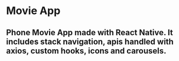 # Movie App

## Phone Movie App made with React Native. It includes stack navigation, apis handled with axios, custom hooks, icons and carousels. 
